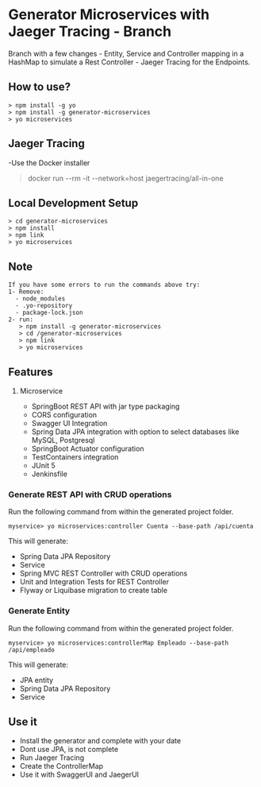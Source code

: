 # Generator Microservices with Jaeger Tracing - Branch
 Branch with a few changes 
	- Entity, Service and Controller mapping in a HashMap to simulate a Rest Controller
	- Jaeger Tracing for the Endpoints.

## How to use?

```
> npm install -g yo
> npm install -g generator-microservices
> yo microservices
```

## Jaeger Tracing

-Use the Docker installer
> docker run --rm -it --network=host jaegertracing/all-in-one


## Local Development Setup

```
> cd generator-microservices
> npm install 
> npm link
> yo microservices
```

## Note

```
If you have some errors to run the commands above try:
1- Remove:
  - node_modules
  - .yo-repository
  - package-lock.json
2- run:
   > npm install -g generator-microservices
   > cd /generator-microservices
   > npm link
   > yo microservices
```

## Features

1. Microservice

    * SpringBoot REST API with jar type packaging
    * CORS configuration
    * Swagger UI Integration
    * Spring Data JPA integration with option to select databases like MySQL, Postgresql
    * SpringBoot Actuator configuration
    * TestContainers integration
    * JUnit 5 
    * Jenkinsfile

### Generate REST API with CRUD operations
Run the following command from within the generated project folder. 

`myservice> yo microservices:controller Cuenta --base-path /api/cuenta`

This will generate:
* Spring Data JPA Repository
* Service
* Spring MVC REST Controller with CRUD operations
* Unit and Integration Tests for REST Controller
* Flyway or Liquibase migration to create table

### Generate Entity
Run the following command from within the generated project folder. 

`myservice> yo microservices:controllerMap Empleado --base-path /api/empleado`

This will generate:
* JPA entity
* Spring Data JPA Repository
* Service

## Use it

- Install the generator and complete with your date
- Dont use JPA, is not complete
- Run Jaeger Tracing
- Create the ControllerMap
- Use it with SwaggerUI and JaegerUI


